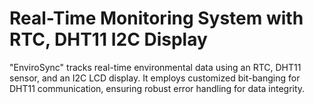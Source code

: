 # Real-Time Monitoring System with RTC, DHT11 I2C Display
  "EnviroSync" tracks real-time environmental data using an RTC, DHT11 sensor, and an I2C LCD display. It employs customized bit-banging for DHT11 communication, ensuring robust error handling for data integrity.

